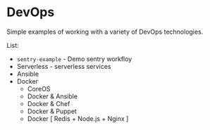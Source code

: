 # DevOps

Simple examples of working with a variety of DevOps technologies.

List:

+ `sentry-example` - Demo sentry workfloy
+ Serverless - serverless services
+ Ansible
+ Docker
  + CoreOS
  + Docker & Ansible
  + Docker & Chef
  + Docker & Puppet
  + Docker [ Redis + Node.js + Nginx ]

